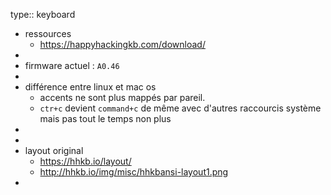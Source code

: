 type:: keyboard

- ressources
	- https://happyhackingkb.com/download/
-
- firmware actuel : `A0.46`
-
- différence entre linux et mac os
	- accents ne sont plus mappés par pareil.
	- `ctr+c` devient `command+c` de même avec d'autres raccourcis système mais pas tout le temps non plus
-
-
- layout original
	- https://hhkb.io/layout/
	- http://hhkb.io/img/misc/hhkbansi-layout1.png
-